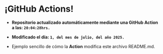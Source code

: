 # ¡GitHub Actions!
* **Repositorio actualizado automáticamente mediante una GitHub Action a las: `20:04:28hrs.`**
* **Modificado el día: `1, del mes de julio, del año 2025.`**

* Ejemplo sencillo de cómo la **Action** modifica este archivo README.md.
